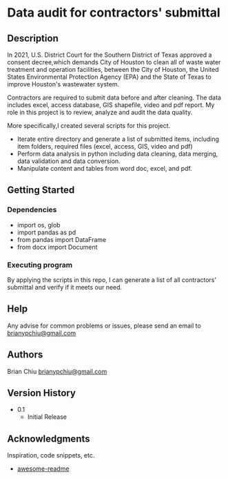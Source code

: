 # Data audit for contractors' submittal


## Description
In 2021, U.S. District Court for the Southern District of Texas approved a consent decree,which demands City of Houston to clean all of waste water treatment and operation facilities, between the City of Houston, the United States Environmental Protection Agency (EPA) and the State of Texas to improve Houston's wastewater system.

Contractors are required to submit data before and after cleaning. The data includes excel, access database, GIS shapefile, video and pdf report.
My role in this project is to review, analyze and audit the data quality.

More specifically,I created several scripts for this project.
   * Iterate entire directory and generate a list of submitted items, including item folders, required files (excel, access, GIS, video and pdf)
   * Perform data analysis in python including data cleaning, data merging, data validation and data conversion.
   * Manipulate content and tables from word doc, excel, and pdf.

## Getting Started

### Dependencies

* import os, glob
* import pandas as pd
* from pandas import DataFrame
* from docx import Document


### Executing program

By applying the scripts in this repo, I can generate a list of all contractors' submittal and verify if it meets our need.

## Help

Any advise for common problems or issues, please send an email to brianypchiu@gmail.com


## Authors

Brian Chiu
brianypchiu@gmail.com

## Version History

* 0.1
    * Initial Release

## Acknowledgments

Inspiration, code snippets, etc.
* [awesome-readme](https://github.com/matiassingers/awesome-readme)

